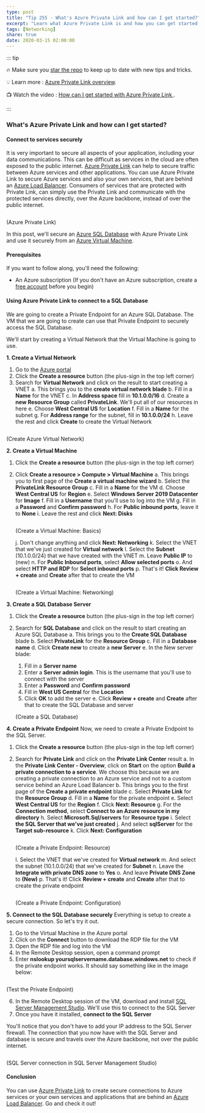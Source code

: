 ```yaml
---
type: post
title: "Tip 255 - What's Azure Private Link and how can I get started?"
excerpt: "Learn what Azure Private Link is and how you can get started with it"
tags: [Networking]
share: true
date: 2020-03-15 02:00:00
---
```


::: tip

:fire: Make sure you [star the repo](https://github.com/Microsoft/AzureTipsAndTricks?WT.mc_id=azure-azuredevtips-azureappsdev) to keep up to date with new tips and tricks.

:bulb: Learn more : [Azure Private Link overview](https://docs.microsoft.com/azure/private-link/private-link-overview?WT.mc_id=docs-azuredevtips-azureappsdev).

:tv: Watch the video : [How can I get started with Azure Private Link ](https://www.youtube.com/watch?v=311a6u0eAVw&list=PLLasX02E8BPCNCK8Thcxu-Y-XcBUbhFWC&index=4&t=0s?WT.mc_id=youtube-azuredevtips-azureappsdev).

:::

### What's Azure Private Link and how can I get started?

#### Connect to services securely

It is very important to secure all aspects of your application, including your data communications. This can be difficult as services in the cloud are often exposed to the public internet. [Azure Private Link](https://docs.microsoft.com/azure/private-link/private-link-overview?WT.mc_id=docs-azuredevtips-azureappsdev) can help to secure traffic between Azure services and other applications. You can use Azure Private Link to secure Azure services and also your own services, that are behind an [Azure Load Balancer](https://docs.microsoft.com/azure/load-balancer/load-balancer-overview?WT.mc_id=docs-azuredevtips-azureappsdev). Consumers of services that are protected with Private Link, can simply use the Private Link and communicate with the protected services directly, over the Azure backbone, instead of over the public internet.

<img :src="$withBase('/files/47privatelink.png')">

(Azure Private Link)

In this post, we'll secure an [Azure SQL Database](https://azure.microsoft.com/services/sql-database/?WT.mc_id=azure-azuredevtips-azureappsdev) with Azure Private Link and use it securely from an [Azure Virtual Machine](https://azure.microsoft.com/services/virtual-machines/?WT.mc_id=azure-azuredevtips-azureappsdev).

#### Prerequisites

If you want to follow along, you'll need the following:
* An Azure subscription (If you don't have an Azure subscription, create a [free account](https://azure.microsoft.com/free/?WT.mc_id=azure-azuredevtips-azureappsdev) before you begin)

#### Using Azure Private Link to connect to a SQL Database

We are going to create a Private Endpoint for an Azure SQL Database. The VM that we are going to create can use that Private Endpoint to securely access the SQL Database.

We'll start by creating a Virtual Network that the Virtual Machine is going to use.

**1. Create a Virtual Network**
1. Go to the [Azure portal](https://portal.azure.com/?WT.mc_id=azure-azuredevtips-azureappsdev)
2. Click the **Create a resource** button (the plus-sign in the top left corner)
3. Search for **Virtual Network** and click on the result to start creating a VNET
   a. This brings you to the **create virtual network blade**
   b. Fill in a **Name** for the VNET
   c. In **Address space** fill in **10.1.0.0/16**
   d. Create a **new Resource Group** called **PrivateLink**. We'll put all of our resources in here
   e. Choose **West Central US** for **Location**
   f. Fill in a **Name** for the subnet
   g. For **Address range** for the subnet, fill in **10.1.0.0/24**
   h. Leave the rest and click **Create** to create the Virtual Network

<img :src="$withBase('/files/47createvnet.png')">

(Create Azure Virtual Network)

**2. Create a Virtual Machine**
1. Click the **Create a resource** button (the plus-sign in the top left corner)
2. Click **Create a resource > Compute > Virtual Machine**
   a. This brings you to first page of the **Create a virtual machine wizard**
   b. Select the **PrivateLink Resource Group**
   c. Fill in a **Name** for the VM
   d. Choose **West Central US** for **Region**
   e. Select **Windows Server 2019 Datacenter** for **Image**
   f. Fill in a **Username** that you'll use to log into the VM
   g. Fill in a **Password** and **Confirm password**
   h. For **Public inbound ports**, leave it to **None**
   i. Leave the rest and click **Next: Disks**

    <img :src="$withBase('/files/47createvm1.png')">

    (Create a Virtual Machine: Basics)

   j. Don't change anything and click **Next: Networking**
   k. Select the VNET that we've just created for **Virtual network**
   l. Select the **Subnet** (10.1.0.0/24) that we have created with the VNET
   m. Leave **Public IP** to (new)
   n. For **Public Inbound ports**, select **Allow selected ports**
   o. And select **HTTP and RDP** for **Select inbound ports**
   p. That's it! **Click Review + create** and **Create** after that to create the VM

    <img :src="$withBase('/files/47createvm2.png')">

    (Create a Virtual Machine: Networking)

**3. Create a SQL Database Server**
1. Click the **Create a resource** button (the plus-sign in the top left corner)
2. Search for **SQL Database** and click on the result to start creating an Azure SQL Database
   a. This brings you to the **Create SQL Database** blade
   b. Select **PrivateLink** for the **Resource Group**
   c. Fill in a **Database name**
   d. Click **Create new** to create a **new Server**
   e. In the New server blade:
      1.  Fill in a **Server name**
      2.  Enter a **Server admin login**. This is the username that you'll use to connect with the server
      3.  Enter a **Password** and **Confirm password**
      4.  Fill in **West US Central** for the **Location**
      5.  Click **OK** to add the server
   e. Click **Review + create** and **Create** after that to create the SQL Database and server

    <img :src="$withBase('/files/47createsql.png')">

    (Create a SQL Database)

**4. Create a Private Endpoint**
Now, we need to create a Private Endpoint to the SQL Server.

1. Click the **Create a resource** button (the plus-sign in the top left corner)
2. Search for **Private Link** and click on the **Private Link Center** result
   a. In the **Private Link Center - Overview**, click on **Start** on the option **Build a private connection to a service**. We choose this because we are creating a private connection to an Azure service and not to a custom service behind an Azure Load Balancer
   b. This brings you to the first page of the **Create a private endpoint** blade
   c. Select **Private Link** for the **Resource Group**
   d. Fill in a **Name** for the private endpoint
   e. Select **West Central US** for the **Region**
   f. Click **Next: Resource**
   g. For the **Connection method**, select **Connect to an Azure resource in my directory**
   h. Select **Microsoft.Sql/servers** for **Resource type**
   i. Select **the SQL Server that we've just created**
   j. And select **sqlServer** for the **Target sub-resource**
   k. Click **Next: Configuration**

    <img :src="$withBase('/files/47createprivatelink1.png')">

    (Create a Private Endpoint: Resource)

   l. Select the VNET that we've created for **Virtual network**
   m. And select the subnet (10.1.0.0/24) that we've created for **Subnet**
   n. Leave the **Integrate with private DNS zone** to **Yes**
   o. And leave **Private DNS Zone** to **(New)**
   p. That's it! Click **Review + create** and **Create** after that to create the private endpoint

    <img :src="$withBase('/files/47createprivatelink2.png')">

    (Create a Private Endpoint: Configuration)

**5. Connect to the SQL Database securely**
Everything is setup to create a secure connection. So let's try it out.

1. Go to the Virtual Machine in the Azure portal
2. Click on the **Connect** button to download the RDP file for the VM
3. Open the RDP file and log into the VM
4. In the Remote Desktop session, open a command prompt
5. Enter **nslookup yoursqlservername.database.windows.net** to check if the private endpoint works. It should say something like in the image below:

<img :src="$withBase('/files/47nslookupinvm.png')">

(Test the Private Endpoint)

6. In the Remote Desktop session of the VM, download and install [SQL Server Management Studio](https://docs.microsoft.com/sql/ssms/download-sql-server-management-studio-ssms?WT.mc_id=docs-azuredevtips-azureappsdev). We'll use this to connect to the SQL Server
7. Once you have it installed, **connect to the SQL Server**

You'll notice that you don't have to add your IP address to the SQL Server firewall. The connection that you now have with the SQL Server and database is secure and travels over the Azure backbone, not over the public internet.

<img :src="$withBase('/files/47sqlinvm.png')">

(SQL Server connection in SQL Server Management Studio)

#### Conclusion

You can use [Azure Private Link](https://docs.microsoft.com/azure/private-link/private-link-overview?WT.mc_id=docs-azuredevtips-azureappsdev) to create secure connections to Azure services or your own services and applications that are behind an [Azure Load Balancer](https://docs.microsoft.com/azure/load-balancer/load-balancer-overview?WT.mc_id=docs-azuredevtips-azureappsdev). Go and check it out!